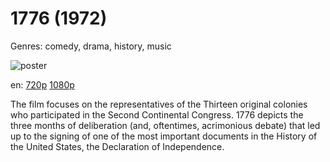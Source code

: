 # 1776 (1972)

Genres: comedy, drama, history, music

![poster](http://image.tmdb.org/t/p/w500/pmWFuObcbvIxOysCvu8gQHT2QxQ.jpg)

en:
  [720p](magnet:?xt=urn:btih:5D83A17DF55604C4C5DD66597653244CF78E16F4&tr=udp://glotorrents.pw:6969/announce&tr=udp://tracker.opentrackr.org:1337/announce&tr=udp://torrent.gresille.org:80/announce&tr=udp://tracker.openbittorrent.com:80&tr=udp://tracker.coppersurfer.tk:6969&tr=udp://tracker.leechers-paradise.org:6969&tr=udp://p4p.arenabg.ch:1337&tr=udp://tracker.internetwarriors.net:1337)
  [1080p](magnet:?xt=urn:btih:98493b7bdcceeed9d8835376e1a675b972ba7e37&dn=1776+%281972%29+1080p+BrRip+x264+-+YIFY&tr=udp%3A%2F%2Ftracker.openbittorrent.com%3A80%2Fannounce&tr=udp%3A%2F%2Fglotorrents.pw%3A6969%2Fannounce&tr=udp%3A%2F%2Ftracker.openbittorrent.com%3A80%2Fannounce&tr=udp%3A%2F%2Ftracker.opentrackr.org%3A1337%2Fannounce&tr=udp%3A%2F%2Fzer0day.to%3A1337%2Fannounce&tr=udp%3A%2F%2Ftracker.coppersurfer.tk%3A6969%2Fannounce)
  


The film focuses on the representatives of the Thirteen original colonies who participated in the Second Continental Congress. 1776 depicts the three months of deliberation (and, oftentimes, acrimonious debate) that led up to the signing of one of the most important documents in the History of the United States, the Declaration of Independence.